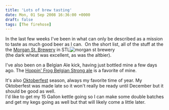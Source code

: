 ```yaml
---
title: 'Lots of brew tasting'
date: Mon, 01 Sep 2008 16:36:00 +0000
draft: false
tags: [The firehose]
---
```


In the last few weeks I've been in what can only be described as a mission to taste as much good beer as I can.  On the short list, all of the stuff at the the [Morgan St. Brewery](http://www.morganstreetbrewery.com/) in STL![morgan st brewery](http://photos-b.ak.facebook.com/photos-ak-sf2p/v323/186/92/1954800/n1954800_45122209_7019.jpg)  
(the dark wheat was excellent, as was the altbier).  
  
I've also been on a Belgian Ale kick, having just bottled mine a few days ago. The [Hoppin' Frog Belgian Strong ale](http://www.ratebeer.com/beer/hoppin-frog-gulden-fraug/65880/61657/) is a favorite of mine.  
  
It's also [Oktoberfest](http://en.wikipedia.org/wiki/Oktoberfest) season, always my favorite time of year. My Oktoberfest was made late so it won't really be ready until December but it should be good as well.  
I'd like to get my 15 Gallon kettle going so I can make some double batches and get my kegs going as well but that will likely come a little later.